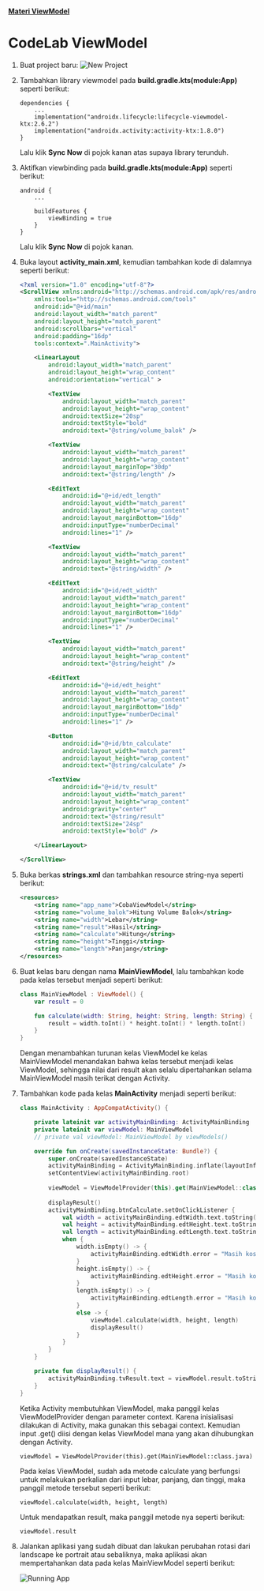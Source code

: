 #### [Materi ViewModel](../SubMateri/2.ViewModel.md)

# CodeLab ViewModel
1. Buat project baru:
    ![New Project](../asset/code-lab/view-model/new-project.png)
2. Tambahkan library viewmodel pada **build.gradle.kts(module:App)** seperti berikut:

    ```dependencies
    dependencies {
        ...
        implementation("androidx.lifecycle:lifecycle-viewmodel-ktx:2.6.2")
        implementation("androidx.activity:activity-ktx:1.8.0")
    }
    ```

    Lalu klik **Sync Now** di pojok kanan atas supaya library terunduh.

3. Aktifkan viewbinding pada **build.gradle.kts(module:App)** seperti berikut:

    ```android
    android {
        ...
    
        buildFeatures {
            viewBinding = true
        }
    }
    ```

    Lalu klik **Sync Now** di pojok kanan.

4. Buka layout **activity_main.xml**, kemudian tambahkan kode di dalamnya seperti berikut:

    ```activitu_main.xml
    <?xml version="1.0" encoding="utf-8"?>
    <ScrollView xmlns:android="http://schemas.android.com/apk/res/android"
        xmlns:tools="http://schemas.android.com/tools"
        android:id="@+id/main"
        android:layout_width="match_parent"
        android:layout_height="match_parent"
        android:scrollbars="vertical"
        android:padding="16dp"
        tools:context=".MainActivity">

        <LinearLayout
            android:layout_width="match_parent"
            android:layout_height="wrap_content"
            android:orientation="vertical" >

            <TextView
                android:layout_width="match_parent"
                android:layout_height="wrap_content"
                android:textSize="20sp"
                android:textStyle="bold"
                android:text="@string/volume_balok" />

            <TextView
                android:layout_width="match_parent"
                android:layout_height="wrap_content"
                android:layout_marginTop="30dp"
                android:text="@string/length" />

            <EditText
                android:id="@+id/edt_length"
                android:layout_width="match_parent"
                android:layout_height="wrap_content"
                android:layout_marginBottom="16dp"
                android:inputType="numberDecimal"
                android:lines="1" />

            <TextView
                android:layout_width="match_parent"
                android:layout_height="wrap_content"
                android:text="@string/width" />

            <EditText
                android:id="@+id/edt_width"
                android:layout_width="match_parent"
                android:layout_height="wrap_content"
                android:layout_marginBottom="16dp"
                android:inputType="numberDecimal"
                android:lines="1" />

            <TextView
                android:layout_width="match_parent"
                android:layout_height="wrap_content"
                android:text="@string/height" />

            <EditText
                android:id="@+id/edt_height"
                android:layout_width="match_parent"
                android:layout_height="wrap_content"
                android:layout_marginBottom="16dp"
                android:inputType="numberDecimal"
                android:lines="1" />

            <Button
                android:id="@+id/btn_calculate"
                android:layout_width="match_parent"
                android:layout_height="wrap_content"
                android:text="@string/calculate" />

            <TextView
                android:id="@+id/tv_result"
                android:layout_width="match_parent"
                android:layout_height="wrap_content"
                android:gravity="center"
                android:text="@string/result"
                android:textSize="24sp"
                android:textStyle="bold" />

        </LinearLayout>

    </ScrollView>
    ```

5. Buka berkas **strings.xml** dan tambahkan resource string-nya seperti berikut:

    ```strings.xml
    <resources>
        <string name="app_name">CobaViewModel</string>
        <string name="volume_balok">Hitung Volume Balok</string>
        <string name="width">Lebar</string>
        <string name="result">Hasil</string>
        <string name="calculate">Hitung</string>
        <string name="height">Tinggi</string>
        <string name="length">Panjang</string>
    </resources>
    ```

6. Buat kelas baru dengan nama **MainViewModel**, lalu tambahkan kode pada kelas tersebut menjadi seperti berikut:

    ```MainViewModel.kt
    class MainViewModel : ViewModel() {
        var result = 0

        fun calculate(width: String, height: String, length: String) {
            result = width.toInt() * height.toInt() * length.toInt()
        }
    }
    ```

    Dengan menambahkan turunan kelas ViewModel ke kelas MainViewModel menandakan bahwa kelas tersebut menjadi kelas ViewModel, sehingga nilai dari result akan selalu dipertahankan selama MainViewModel masih terikat dengan Activity.

7. Tambahkan kode pada kelas **MainActivity** menjadi seperti berikut:

    ```MainActivity.kt
    class MainActivity : AppCompatActivity() {

        private lateinit var activityMainBinding: ActivityMainBinding
        private lateinit var viewModel: MainViewModel
        // private val viewModel: MainViewModel by viewModels()

        override fun onCreate(savedInstanceState: Bundle?) {
            super.onCreate(savedInstanceState)
            activityMainBinding = ActivityMainBinding.inflate(layoutInflater)
            setContentView(activityMainBinding.root)
            
            viewModel = ViewModelProvider(this).get(MainViewModel::class.java)
            
            displayResult()
            activityMainBinding.btnCalculate.setOnClickListener {
                val width = activityMainBinding.edtWidth.text.toString()
                val height = activityMainBinding.edtHeight.text.toString()
                val length = activityMainBinding.edtLength.text.toString()
                when {
                    width.isEmpty() -> {
                        activityMainBinding.edtWidth.error = "Masih kosong"
                    }
                    height.isEmpty() -> {
                        activityMainBinding.edtHeight.error = "Masih kosong"
                    }
                    length.isEmpty() -> {
                        activityMainBinding.edtLength.error = "Masih kosong"
                    }
                    else -> {
                        viewModel.calculate(width, height, length)
                        displayResult()
                    }
                }
            }
        }

        private fun displayResult() {
            activityMainBinding.tvResult.text = viewModel.result.toString()
        }
    }
    ```

    Ketika Activity membutuhkan ViewModel, maka panggil kelas ViewModelProvider dengan parameter context. Karena inisialisasi dilakukan di Activity, maka gunakan this sebagai context. Kemudian input .get() diisi dengan kelas ViewModel mana yang akan dihubungkan dengan Activity.

    ```
    viewModel = ViewModelProvider(this).get(MainViewModel::class.java)
    ```

    Pada kelas ViewModel, sudah ada metode calculate yang berfungsi untuk melakukan perkalian dari input lebar, panjang, dan tinggi, maka panggil metode tersebut seperti berikut:

    ```
    viewModel.calculate(width, height, length)
    ```

    Untuk mendapatkan result, maka panggil metode nya seperti berikut:
    ```
    viewModel.result
    ```

8. Jalankan aplikasi yang sudah dibuat dan lakukan perubahan rotasi dari landscape ke portrait atau sebaliknya, maka aplikasi akan mempertahankan data pada kelas MainViewModel seperti berikut:

    ![Running App](../asset/code-lab/view-model/run-app.gif)
